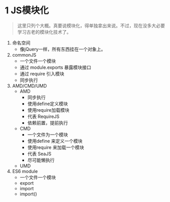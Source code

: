 # 1 JS模块化
> 这里只列个大概。真要说模块化，得单独拿出来说。不过，现在没多大必要学习古老的模块化技术了。
1. 命名空间
    - 像jQuery一样，所有东西挂在一个对象上。
2. commonJS
    - 一个文件一个模块
    - 通过 module.exports 暴露模块接口
    - 通过 require 引入模块
    - 同步执行
3. AMD/CMD/UMD
    - AMD 
        - 同步执行
        - 使用define定义模块
        - 使用require加载模块
        - 代表 RequireJS
        - 依赖前置，提前执行
    - CMD
        - 一个文件为一个模块
        - 使用define 来定义一个模块
        - 使用require 来加载一个模块
        - 代表 SeaJS
        - 尽可能懒执行
    - UMD
4. ES6 module
    - 一个文件一个模块
    - export
    - import
    - import()
